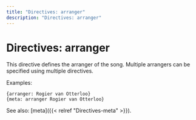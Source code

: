 ```yaml
---
title: "Directives: arranger"
description: "Directives: arranger"
---
```


# Directives: arranger

This directive defines the arranger of the song. Multiple arrangers can be specified using multiple directives.

Examples:

    {arranger: Rogier van Otterloo}
    {meta: arranger Rogier van Otterloo}

See also: [meta]({{< relref "Directives-meta" >}}).
